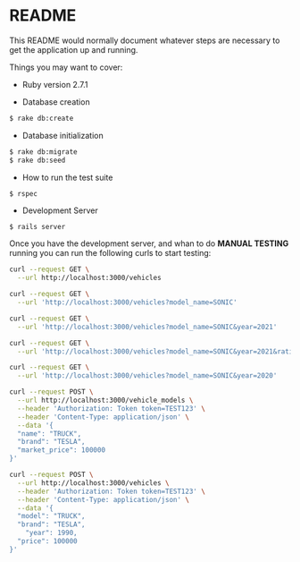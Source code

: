 # README

This README would normally document whatever steps are necessary to get the
application up and running.

Things you may want to cover:

* Ruby version
2.7.1


* Database creation
```bash
$ rake db:create
```
* Database initialization
```bash
$ rake db:migrate
$ rake db:seed
```
* How to run the test suite
```
$ rspec
```
* Development Server
```bash
$ rails server
```

Once you have the development server, and whan to do **MANUAL TESTING** running you can run the following curls to start testing:

```bash
curl --request GET \
  --url http://localhost:3000/vehicles
```

```bash
curl --request GET \
  --url 'http://localhost:3000/vehicles?model_name=SONIC'
```

```bash
curl --request GET \
  --url 'http://localhost:3000/vehicles?model_name=SONIC&year=2021'
```

```bash
curl --request GET \
  --url 'http://localhost:3000/vehicles?model_name=SONIC&year=2021&rating=good'
```

```bash
curl --request GET \
  --url 'http://localhost:3000/vehicles?model_name=SONIC&year=2020'
```

```bash
curl --request POST \
  --url http://localhost:3000/vehicle_models \
  --header 'Authorization: Token token=TEST123' \
  --header 'Content-Type: application/json' \
  --data '{
  "name": "TRUCK",
  "brand": "TESLA",
  "market_price": 100000
}'
```

```bash
curl --request POST \
  --url http://localhost:3000/vehicles \
  --header 'Authorization: Token token=TEST123' \
  --header 'Content-Type: application/json' \
  --data '{
  "model": "TRUCK",
  "brand": "TESLA",
	"year": 1990,
  "price": 100000
}'
```
